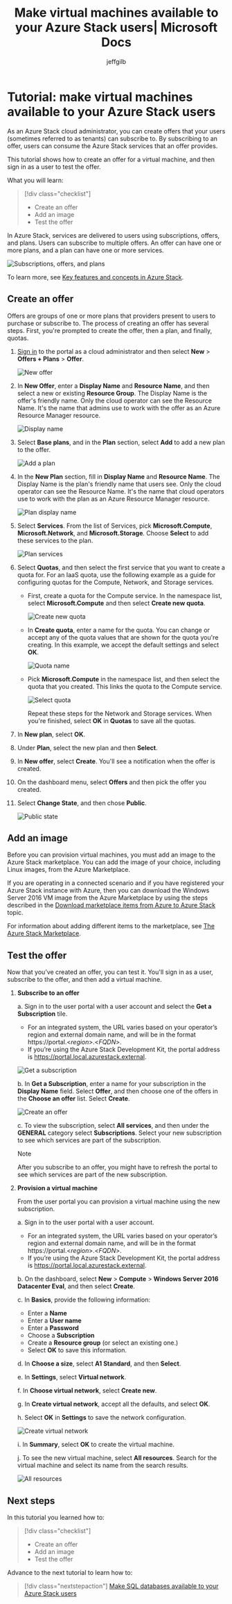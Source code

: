 ﻿---
title: Make virtual machines available to your Azure Stack users| Microsoft Docs
description: Learn how to make virtual machines available on Azure Stack
services: azure-stack
documentationcenter: ''
author: jeffgilb
manager: femila
editor: ''

ms.assetid:
ms.service: azure-stack
ms.workload: na
ms.tgt_pltfrm: na
ms.devlang: na
ms.topic: tutorial
ms.date: 09/05/2018
ms.author: jeffgilb
ms.reviewer: 
ms.custom: mvc

---

# Tutorial: make virtual machines available to your Azure Stack users

As an Azure Stack cloud administrator, you can create offers that your users (sometimes referred to as tenants) can subscribe to. By subscribing to an offer, users can consume the Azure Stack services that an offer provides.

This tutorial shows how to create an offer for a virtual machine, and then sign in as a user to test the offer.

What you will learn:

> [!div class="checklist"]
> * Create an offer
> * Add an image
> * Test the offer

In Azure Stack, services are delivered to users using subscriptions, offers, and plans. Users can subscribe to multiple offers. An offer can have one or more plans, and a plan can have one or more services.

![Subscriptions, offers, and plans](media/azure-stack-key-features/image4.png)

To learn more, see [Key features and concepts in Azure Stack](azure-stack-key-features.md).

## Create an offer

Offers are groups of one or more plans that providers present to users to purchase or subscribe to. The process of creating an offer has several steps. First, you're prompted to create the offer, then a plan, and finally, quotas.

1. [Sign in](azure-stack-connect-azure-stack.md) to the portal as a cloud administrator and then select **New** > **Offers + Plans** > **Offer**.

   ![New offer](media/azure-stack-tutorial-tenant-vm/image01.png)

1. In **New Offer**, enter a **Display Name** and **Resource Name**, and then select a new or existing **Resource Group**. The Display Name is the offer's friendly name. Only the cloud operator can see the Resource Name. It's the name that admins use to work with the offer as an Azure Resource Manager resource.

   ![Display name](media/azure-stack-tutorial-tenant-vm/image02.png)

1. Select **Base plans**, and in the **Plan** section, select **Add** to add a new plan to the offer.

   ![Add a plan](media/azure-stack-tutorial-tenant-vm/image03.png)

1. In the **New Plan** section, fill in **Display Name** and **Resource Name**. The Display Name is the plan's friendly name that users see. Only the cloud operator can see the Resource Name. It's the name that cloud operators use to work with the plan as an Azure Resource Manager resource.

   ![Plan display name](media/azure-stack-tutorial-tenant-vm/image04.png)

1. Select **Services**. From the list of Services, pick  **Microsoft.Compute**, **Microsoft.Network**, and **Microsoft.Storage**. Choose **Select** to add these services to the plan.

   ![Plan services](media/azure-stack-tutorial-tenant-vm/image05.png)

1. Select **Quotas**, and then select the first service that you want to create a quota for. For an IaaS quota, use the following example as a guide for configuring quotas for the Compute, Network, and Storage services.

   - First, create a quota for the Compute service. In the namespace list, select **Microsoft.Compute** and then select **Create new quota**.

     ![Create new quota](media/azure-stack-tutorial-tenant-vm/image06.png)

   - In **Create quota**, enter a name for the quota. You can change or accept any of the quota values that are shown for the quota you're creating. In this example, we accept the default settings and select **OK**.

     ![Quota name](media/azure-stack-tutorial-tenant-vm/image07.png)

   - Pick **Microsoft.Compute** in the namespace list, and then select the quota that you created. This links the quota to the Compute service.

     ![Select quota](media/azure-stack-tutorial-tenant-vm/image08.png)

      Repeat these steps for the Network and Storage services. When you're finished, select **OK** in **Quotas** to save all the quotas.

1. In **New plan**, select **OK**.

1. Under **Plan**, select the new plan and then **Select**.

1. In **New offer**, select **Create**. You'll see a notification when the offer is created.

1. On the dashboard menu, select **Offers** and then pick the offer you created.

1. Select **Change State**, and then chose **Public**.

    ![Public state](media/azure-stack-tutorial-tenant-vm/image09.png)

## Add an image

Before you can provision virtual machines, you must add an image to the Azure Stack marketplace. You can add the image of your choice, including Linux images, from the Azure Marketplace.

If you are operating in a connected scenario and if you have registered your Azure Stack instance with Azure, then you can download the Windows Server 2016 VM image from the Azure Marketplace by using the steps described in the [Download marketplace items from Azure to Azure Stack](azure-stack-download-azure-marketplace-item.md) topic.

For information about adding different items to the marketplace, see [The Azure Stack Marketplace](azure-stack-marketplace.md).

## Test the offer

Now that you’ve created an offer, you can test it. You'll sign in as a user, subscribe to the offer, and then add a virtual machine.

1. **Subscribe to an offer**

   a. Sign in to the user portal with a user account and select the **Get a Subscription** tile.
   - For an integrated system, the URL varies based on your operator’s region and external domain name, and will be in the format https://portal.&lt;*region*&gt;.&lt;*FQDN*&gt;.
   - If you’re using the Azure Stack Development Kit, the portal address is https://portal.local.azurestack.external.

   ![Get a subscription](media/azure-stack-subscribe-plan-provision-vm/image01.png)

   b. In **Get a Subscription**, enter a name for your subscription in the **Display Name** field. Select **Offer**, and then choose one of the offers in the **Choose an offer** list. Select **Create**.

   ![Create an offer](media/azure-stack-subscribe-plan-provision-vm/image02.png)

   c. To view the subscription, select **All services**, and then under the **GENERAL** category select **Subscriptions**. Select your new subscription to see which services are part of the subscription.

   >[!NOTE]
   >After you subscribe to an offer, you might have to refresh the portal to see which services are part of the new subscription.

1. **Provision a virtual machine**

   From the user portal you can provision a virtual machine using the new subscription.

   a. Sign in to the user portal with a user account.
      - For an integrated system, the URL varies based on your operator’s region and external domain name, and will be in the format https://portal.&lt;*region*&gt;.&lt;*FQDN*&gt;.
   - If you’re using the Azure Stack Development Kit, the portal address is https://portal.local.azurestack.external.

   b.  On the dashboard, select **New** > **Compute** > **Windows Server 2016 Datacenter Eval**, and then select **Create**.

   c. In **Basics**, provide the following information:
      - Enter a **Name**
      - Enter a **User name**
      - Enter a **Password**
      - Choose a **Subscription**
      - Create a **Resource group** (or select an existing one.) 
      - Select **OK** to save this information.

   d. In **Choose a size**, select **A1 Standard**, and then **Select**.  

   e. In **Settings**, select **Virtual network**.

   f. In **Choose virtual network**, select **Create new**.

   g. In **Create virtual network**, accept all the defaults, and select **OK**.

   h. Select **OK** in **Settings** to save the network configuration.

   ![Create virtual network](media/azure-stack-provision-vm/image04.png)

   i. In **Summary**, select **OK** to create the virtual machine.  

   j. To see the new virtual machine, select **All resources**. Search for the virtual machine and select its name from the search results.

   ![All resources](media/azure-stack-provision-vm/image06.png)

## Next steps

In this tutorial you learned how to:

> [!div class="checklist"]
> * Create an offer
> * Add an image
> * Test the offer

Advance to the next tutorial to learn how to:
> [!div class="nextstepaction"]
> [Make SQL databases available to your Azure Stack users](azure-stack-tutorial-sql-server.md)